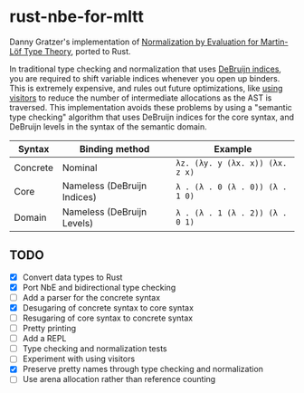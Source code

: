 # rust-nbe-for-mltt

Danny Gratzer's implementation of [Normalization by Evaluation for Martin-Löf
Type Theory][nbe-for-mltt], ported to Rust.

In traditional type checking and normalization that uses [DeBruijn indices][de-bruijn-indices],
you are required to shift variable indices whenever you open up binders. This
is extremely expensive, and rules out future optimizations, like [using
visitors][visitors] to reduce the number of intermediate allocations as the AST
is traversed. This implementation avoids these problems by using a "semantic
type checking"  algorithm that uses DeBruijn indices for the core syntax, and
DeBruijn levels in the syntax of the semantic domain.

| Syntax   | Binding method              | Example                         |
|----------|-----------------------------|---------------------------------|
| Concrete | Nominal                     | `λz. (λy. y (λx. x)) (λx. z x)` |
| Core     | Nameless (DeBruijn Indices) | `λ . (λ . 0 (λ . 0)) (λ . 1 0)` |
| Domain   | Nameless (DeBruijn Levels)  | `λ . (λ . 1 (λ . 2)) (λ . 0 1)` |

[nbe-for-mltt]: https://github.com/jozefg/nbe-for-mltt
[de-bruijn-indices]: https://en.wikipedia.org/wiki/De_Bruijn_index
[visitors]: https://github.com/pikelet-lang/pikelet/issues/75

## TODO

- [x] Convert data types to Rust
- [x] Port NbE and bidirectional type checking
- [ ] Add a parser for the concrete syntax
- [x] Desugaring of concrete syntax to core syntax
- [ ] Resugaring of core syntax to concrete syntax
- [ ] Pretty printing
- [ ] Add a REPL
- [ ] Type checking and normalization tests
- [ ] Experiment with using visitors
- [x] Preserve pretty names through type checking and normalization
- [ ] Use arena allocation rather than reference counting
